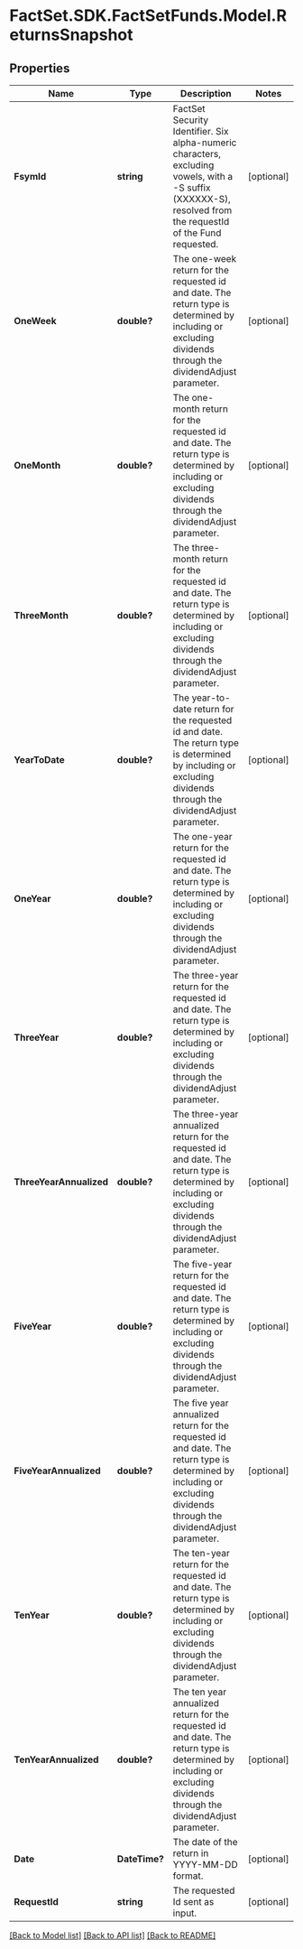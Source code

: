 # FactSet.SDK.FactSetFunds.Model.ReturnsSnapshot

## Properties

Name | Type | Description | Notes
------------ | ------------- | ------------- | -------------
**FsymId** | **string** | FactSet Security Identifier. Six alpha-numeric characters, excluding vowels, with a -S suffix (XXXXXX-S), resolved from the requestId of the Fund requested. | [optional] 
**OneWeek** | **double?** | The one-week return for the requested id and date. The return type is determined by including or excluding dividends through the dividendAdjust parameter. | [optional] 
**OneMonth** | **double?** | The one-month return for the requested id and date. The return type is determined by including or excluding dividends through the dividendAdjust parameter. | [optional] 
**ThreeMonth** | **double?** | The three-month return for the requested id and date. The return type is determined by including or excluding dividends through the dividendAdjust parameter. | [optional] 
**YearToDate** | **double?** | The year-to-date return for the requested id and date. The return type is determined by including or excluding dividends through the dividendAdjust parameter. | [optional] 
**OneYear** | **double?** | The one-year return for the requested id and date. The return type is determined by including or excluding dividends through the dividendAdjust parameter. | [optional] 
**ThreeYear** | **double?** | The three-year return for the requested id and date. The return type is determined by including or excluding dividends through the dividendAdjust parameter. | [optional] 
**ThreeYearAnnualized** | **double?** | The three-year annualized return for the requested id and date. The return type is determined by including or excluding dividends through the dividendAdjust parameter. | [optional] 
**FiveYear** | **double?** | The five-year return for the requested id and date. The return type is determined by including or excluding dividends through the dividendAdjust parameter. | [optional] 
**FiveYearAnnualized** | **double?** | The five year annualized return for the requested id and date. The return type is determined by including or excluding dividends through the dividendAdjust parameter. | [optional] 
**TenYear** | **double?** | The ten-year return for the requested id and date. The return type is determined by including or excluding dividends through the dividendAdjust parameter. | [optional] 
**TenYearAnnualized** | **double?** | The ten year annualized return for the requested id and date. The return type is determined by including or excluding dividends through the dividendAdjust parameter. | [optional] 
**Date** | **DateTime?** | The date of the return in YYYY-MM-DD format. | [optional] 
**RequestId** | **string** | The requested Id sent as input. | [optional] 

[[Back to Model list]](../README.md#documentation-for-models) [[Back to API list]](../README.md#documentation-for-api-endpoints) [[Back to README]](../README.md)

